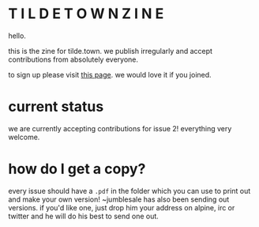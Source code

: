 # T I L D E  T O W N  Z I N E

hello.

this is the zine for tilde.town. we publish irregularly and accept contributions from absolutely everyone.

to sign up please visit [this page](https://cgi.tilde.town/users/signup). we would love it if you joined.

# current status

we are currently accepting contributions for issue 2! everything very welcome.

# how do I get a copy?

every issue should have a `.pdf` in the folder which you can use to print out and make your own version! ~jumblesale has also been sending out versions. if you'd like one, just drop him your address on alpine, irc or twitter and he will do his best to send one out.
